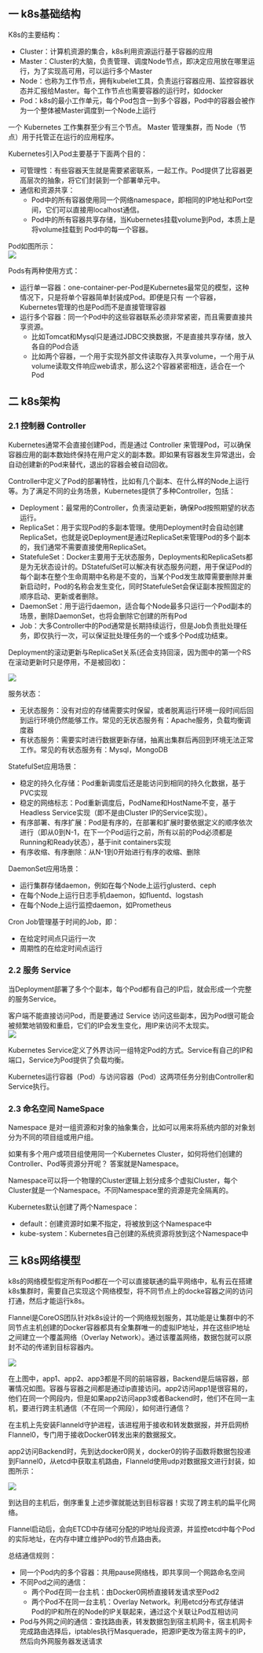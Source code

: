 ## 一 k8s基础结构

K8s的主要结构：
- Cluster：计算机资源的集合，k8s利用资源运行基于容器的应用
- Master：Cluster的大脑，负责管理、调度Node节点，即决定应用放在哪里运行，为了实现高可用，可以运行多个Master
- Node：也称为工作节点，拥有kubelet工具，负责运行容器应用、监控容器状态并汇报给Master。每个工作节点也需要容器的运行时，如docker
- Pod：k8s的最小工作单元，每个Pod包含一到多个容器，Pod中的容器会被作为一个整体被Master调度到一个Node上运行

一个 Kubernetes 工作集群至少有三个节点。 Master 管理集群，而 Node（节点）用于托管正在运行的应用程序。  

Kubernetes引入Pod主要基于下面两个目的：
- 可管理性：有些容器天生就是需要紧密联系，一起工作。Pod提供了比容器更高层次的抽象，将它们封装到一个部署单元中。
- 通信和资源共享： 
  - Pod中的所有容器使用同一个网络namespace，即相同的IP地址和Port空间，它们可以直接用localhost通信。
  - Pod中的所有容器共享存储，当Kubernetes挂载volume到Pod，本质上是将volume挂载到 Pod中的每一个容器。     

Pod如图所示：  
![](../images/cloud/k8s-01.svg)

Pods有两种使用方式：
- 运行单一容器：one-container-per-Pod是Kubernetes最常见的模型，这种情况下，只是将单个容器简单封装成Pod。即便是只有
一个容器，Kubernetes管理的也是Pod而不是直接管理容器
- 运行多个容器：同一个Pod中的这些容器联系必须非常紧密，而且需要直接共享资源。
  - 比如Tomcat和Mysql只是通过JDBC交换数据，不是直接共享存储，放入各自的Pod合适
  - 比如两个容器，一个用于实现外部文件读取存入共享volume，一个用于从volume读取文件响应web请求，那么这2个容器紧密相连，适合在一个Pod

## 二 k8s架构

### 2.1  控制器 Controller

Kubernetes通常不会直接创建Pod，而是通过 Controller 来管理Pod，可以确保容器应用的副本数始终保持在用户定义的副本数。即如果有容器发生异常退出，会自动创建新的Pod来替代，退出的容器会被自动回收。  

Controller中定义了Pod的部署特性，比如有几个副本、在什么样的Node上运行等。为了满足不同的业务场景，Kubernetes提供了多种Controller，包括：
- Deployment：最常用的Controller，负责滚动更新，确保Pod按照期望的状态运行。
- ReplicaSet：用于实现Pod的多副本管理。使用Deployment时会自动创建ReplicaSet，也就是说Deployment是通过ReplicaSet来管理Pod的多个副本的，我们通常不需要直接使用ReplicaSet。
- StatefuleSet：Docker主要用于无状态服务，Deployments和ReplicaSets都是为无状态设计的。DStatefulSet可以解决有状态服务问题，用于保证Pod的每个副本在整个生命周期中名称是不变的，当某个Pod发生故障需要删除并重新启动时，Pod的名称会发生变化，同时StatefuleSet会保证副本按照固定的顺序启动、更新或者删除。
- DaemonSet：用于运行daemon，适合每个Node最多只运行一个Pod副本的场景，删除DaemonSet，也将会删除它创建的所有Pod
- Job：大多Controller中的Pod通常是长期持续运行，但是Job负责批处理任务，即仅执行一次，可以保证批处理任务的一个或多个Pod成功结束。  

Deployment的滚动更新与ReplicaSet关系(还会支持回滚，因为图中的第一个RS在滚动更新时只是停用，不是被回收)：  

![](../images/cloud/k8s-02.svg)  

服务状态：
- 无状态服务：没有对应的存储需要实时保留，或者脱离运行环境一段时间后回到运行环境仍然能够工作。常见的无状态服务有：Apache服务，负载均衡调度器
- 有状态服务：需要实时进行数据更新存储，抽离出集群后再回到环境无法正常工作。常见的有状态服务有：Mysql，MongoDB

StatefulSet应用场景：
- 稳定的持久化存储：Pod重新调度后还是能访问到相同的持久化数据，基于PVC实现
- 稳定的网络标志：Pod重新调度后，PodName和HostName不变，基于Headless Service实现（即不是由Cluster IP的Service实现）。 
- 有序部署、有序扩展：Pod是有序的，在部署和扩展时要依据定义的顺序依次进行（即从0到N-1，在下一个Pod运行之前，所有以前的Pod必须都是Running和Ready状态），基于init containers实现
- 有序收缩、有序删除：从N-1到0开始进行有序的收缩、删除

DaemonSet应用场景：
- 运行集群存储daemon，例如在每个Node上运行glusterd、ceph
- 在每个Node上运行日志手机daemon，如fluentd、logstash
- 在每个Node上运行监控daemon，如Prometheus

Cron Job管理基于时间的Job，即：
- 在给定时间点只运行一次
- 周期性的在给定时间点运行

### 2.2 服务 Service

当Deployment部署了多个个副本，每个Pod都有自己的IP后，就会形成一个完整的服务Service。  

客户端不能直接访问Pod，而是要通过 Service 访问这些副本，因为Pod很可能会被频繁地销毁和重启，它们的IP会发生变化，用IP来访问不太现实。  
![](../images/cloud/k8s-03.svg)  

Kubernetes Service定义了外界访问一组特定Pod的方式。Service有自己的IP和端口，Service为Pod提供了负载均衡。  

Kubernetes运行容器（Pod）与访问容器（Pod）这两项任务分别由Controller和Service执行。

### 2.3 命名空间 NameSpace

Namespace 是对一组资源和对象的抽象集合，比如可以用来将系统内部的对象划分为不同的项目组或用户组。  
 
如果有多个用户或项目组使用同一个Kubernetes Cluster，如何将他们创建的Controller、Pod等资源分开呢？ 答案就是Namespace。  

Namespace可以将一个物理的Cluster逻辑上划分成多个虚拟Cluster，每个Cluster就是一个Namespace。不同Namespace里的资源是完全隔离的。  

Kubernetes默认创建了两个Namespace：
- default：创建资源时如果不指定，将被放到这个Namespace中
- kube-system：Kubernetes自己创建的系统资源将放到这个Namespace中

## 三 k8s网络模型

k8s的网络模型假定所有Pod都在一个可以直接联通的扁平网络中，私有云在搭建k8s集群时，需要自己实现这个网络模型，将不同节点上的docke容器之间的访问打通，然后才能运行k8s。  

Flannel是CoreOS团队针对k8s设计的一个网络规划服务，其功能是让集群中的不同节点主机创建的Docker容器都具有全集群唯一的虚拟IP地址，并在这些IP地址之间建立一个覆盖网络（Overlay Network）。通过该覆盖网络，数据包就可以原封不动的传递到目标容器内。  

![](../images/cloud/k8s-04.png)  

在上图中，app1、app2、app3都是不同的前端容器，Backend是后端容器，部署情况如图。容器与容器之间都是通过ip直接访问。app2访问app1是很容易的，他们在同一个网段内，但是如果app2访问app3或者Backend时，他们不在同一主机，要进行跨主机通信（不在同一个网段），如何进行通信？  

在主机上先安装Flanneld守护进程，该进程用于接收和转发数据报，并开启网桥Flannel0，专门用于接收Docker0转发出来的数据报文。  

app2访问Backend时，先到达docker0网关，docker0的钩子函数将数据包投递到Flannel0，从etcd中获取主机路由，Flanneld使用udp对数据报文进行封装，如图所示：  

![](../images/cloud/k8s-05.png)  

到达目的主机后，倒序重复上述步骤就能达到目标容器！实现了跨主机的扁平化网络。  

Flannel启动后，会向ETCD中存储可分配的IP地址段资源，并监控etcd中每个Pod的实际地址，在内存中建立维护Pod的节点路由表。  

总结通信规则：
- 同一个Pod内的多个容器：共用pause网络栈，即共享同一个网路命名空间
- 不同Pod之间的通信：
  - 两个Pod在同一台主机：由Docker0网桥直接转发请求至Pod2
  - 两个Pod不在同一台主机：Overlay Network。利用etcd分布式存储讲Pod的IP和所在的Node的IP关联起来，通过这个关联让Pod互相访问
- Pod与外网之间的通信：查找路由表，转发数据包到宿主机网卡，宿主机网卡完成路由选择后，iptables执行Masquerade，把源IP更改为宿主网卡的IP，然后向外网服务器发送请求


